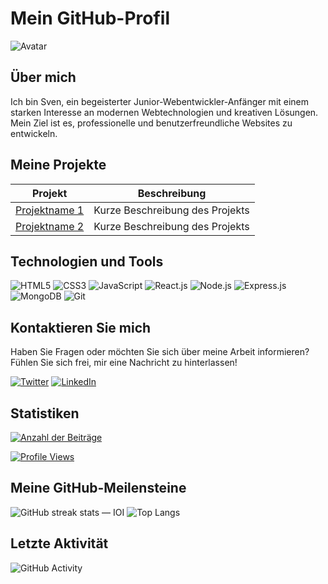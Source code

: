 # Mein GitHub-Profil

![Avatar](https://github.com/ISvennse)

## Über mich

Ich bin Sven, ein begeisterter Junior-Webentwickler-Anfänger mit einem starken Interesse an modernen Webtechnologien und kreativen Lösungen. Mein Ziel ist es, professionelle und benutzerfreundliche Websites zu entwickeln.

## Meine Projekte

| Projekt | Beschreibung |
|---------|-------------|
| [Projektname 1](https://github.com/IhrBenutzername/Projektname1) | Kurze Beschreibung des Projekts |
| [Projektname 2](https://github.com/IhrBenutzername/Projektname2) | Kurze Beschreibung des Projekts |

## Technologien und Tools

![HTML5](https://img.shields.io/badge/-HTML5-E34F26?style=flat-square&logo=html5&logoColor=white)
![CSS3](https://img.shields.io/badge/-CSS3-1572B6?style=flat-square&logo=css3&logoColor=white)
![JavaScript](https://img.shields.io/badge/-JavaScript-F7DF1E?style=flat-square&logo=javascript&logoColor=black)
![React.js](https://img.shields.io/badge/-React.js-61DAFB?style=flat-square&logo=react&logoColor=white)
![Node.js](https://img.shields.io/badge/-Node.js-339933?style=flat-square&logo=nodedotjs&logoColor=white)
![Express.js](https://img.shields.io/badge/-Express.js-000000?style=flat-square&logo=express&logoColor=white)
![MongoDB](https://img.shields.io/badge/-MongoDB-47A248?style=flat-square&logo=mongodb&logoColor=white)
![Git](https://img.shields.io/badge/-Git-F05032?style=flat-square&logo=git&logoColor=white)

## Kontaktieren Sie mich

Haben Sie Fragen oder möchten Sie sich über meine Arbeit informieren? Fühlen Sie sich frei, mir eine Nachricht zu hinterlassen!

[![Twitter](https://img.shields.io/twitter/follow/[IhrTwitterKonto]?style=social)](https://twitter.com/[IhrTwitterKonto])
[![LinkedIn](https://img.shields.io/badge/LinkedIn-Information-0077B5.svg)](https://www.linkedin.com/in/[IhrLinkedInProfil])

## Statistiken

[![Anzahl der Beiträge](https://activity-graph.herokuapp.com/graph/?username=[IhrGitHubBenutzername]&theme=dracula&hide_border=true)](https://github.com/IhrBenutzername)

[![Profile Views](https://komarev.com/ghpvc/?username=[IhrGitHubBenutzername])](https://github.com/IhrBenutzername)

## Meine GitHub-Meilensteine

![GitHub streak stats — IOI](https://github-readme-streak-stats.herokuapp.com/?user=[IhrGitHubBenutzername]&theme=dark)
![Top Langs](https://github-readme-stats.vercel.app/api/top-langs/?username=[IhrGitHubBenutzername]&layout=compact&theme=dark)

## Letzte Aktivität

![GitHub Activity](https://github-readme-activity-graph.rastating.dev/graph?username=[IhrGitHubBenutzername]&theme=react&hide_border=true&color=1e95ea&bg_color=ffffff00)
